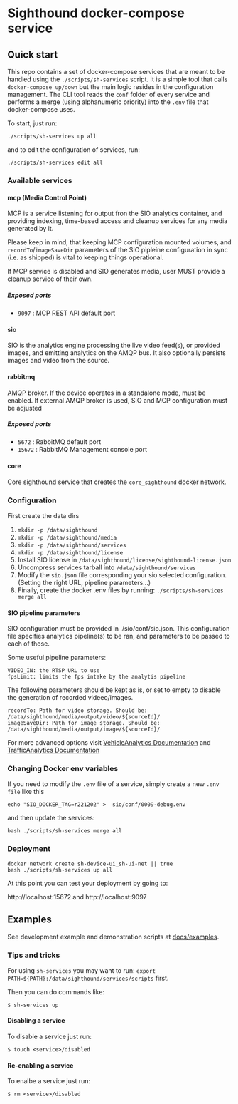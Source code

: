 # Sighthound docker-compose service


## Quick start

This repo contains a set of docker-compose services that are meant to be handled using the `./scripts/sh-services` script. It is a simple tool that calls `docker-compose up/down` but the main logic resides in the configuration management. The CLI tool reads the `conf` folder of every service and performs a merge (using alphanumeric priority) into the `.env` file that docker-compose uses.

To start, just run:

```
./scripts/sh-services up all
```

and to edit the configuration of services, run:
```
./scripts/sh-services edit all
```

### Available services

#### mcp (Media Control Point)

MCP is a service listening for output fron the SIO analytics container, and providing indexing, time-based access and cleanup services for any media generated by it.

Please keep in mind, that keeping MCP configuration mounted volumes, and `recordTo`/`imageSaveDir` parameters of the SIO pipleine configuration in sync  (i.e. as shipped) is vital to keeping things operational.

If MCP service is disabled and SIO generates media, user MUST provide a cleanup service of their own.

##### Exposed ports
- `9097` : MCP REST API default port
#### sio

SIO is the analytics engine processing the live video feed(s), or provided images, and emitting analytics on the AMQP bus. It also optionally persists images and video from the source.
#### rabbitmq

AMQP broker. If the device operates in a standalone mode, must be enabled. If external AMQP broker is used, SIO and MCP configuration must be adjusted
##### Exposed ports
- `5672` : RabbitMQ default port
- `15672` : RabbitMQ Management console port
#### core

Core sighthound service that creates the `core_sighthound` docker network.
### Configuration

First create the data dirs
1. `mkdir -p /data/sighthound`
2. `mkdir -p /data/sighthound/media`
3. `mkdir -p /data/sighthound/services`
4. `mkdir -p /data/sighthound/license`
5. Install SIO license in `/data/sighthound/license/sighthound-license.json`
6. Uncompress services tarball into `/data/sighthound/services`
7. Modify the `sio.json` file corresponding your sio selected configuration. (Setting the right URL, pipeline parameters...)
8. Finally, create the docker .env files by running: `./scripts/sh-services merge all`

#### SIO pipeline parameters

SIO configuration must be provided in ./sio/conf/sio.json.
This configuration file specifies analytics pipeline(s) to be ran,
and parameters to be passed to each of those.

Some useful pipeline parameters:

```
VIDEO_IN: the RTSP URL to use
fpsLimit: limits the fps intake by the analytis pipeline
```

The following parameters should be kept as is, or set to empty to disable the generation of recorded videeo/images.
```
recordTo: Path for video storage. Should be: /data/sighthound/media/output/video/${sourceId}/
imageSaveDir: Path for image storage. Should be: /data/sighthound/media/output/image/${sourceId}/
```

For more advanced options visit [VehicleAnalytics Documentation](https://dev.sighthound.com/sio/pipelines/VehicleAnalytics/) and [TrafficAnalytics Documentation](https://dev.sighthound.com/sio/pipelines/TrafficAnalytics/)

### Changing Docker env variables

If you need to modify the `.env` file of a service, simply create a new `.env file` like this

```
echo "SIO_DOCKER_TAG=r221202" >  sio/conf/0009-debug.env
```

and then update the services:

```
bash ./scripts/sh-services merge all
```

### Deployment


```
docker network create sh-device-ui_sh-ui-net || true
bash ./scripts/sh-services up all
```


At this point you can test your deployment by going to:

http://localhost:15672 and http://localhost:9097

## Examples

See development example and demonstration scripts at [docs/examples](docs/examples).


### Tips and tricks

For using `sh-services` you may want to run: `export PATH=${PATH}:/data/sighthound/services/scripts` first.

Then you can do commands like:
```
$ sh-services up
```

#### Disabling a service

To disable a service just run:

```
$ touch <service>/disabled
```

#### Re-enabling a service

To enalbe a service just run:

```
$ rm <service>/disabled
```